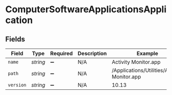# ComputerSoftwareApplicationsApplication


## Fields

| Field                                        | Type                                         | Required                                     | Description                                  | Example                                      |
| -------------------------------------------- | -------------------------------------------- | -------------------------------------------- | -------------------------------------------- | -------------------------------------------- |
| `name`                                       | *string*                                     | :heavy_minus_sign:                           | N/A                                          | Activity Monitor.app                         |
| `path`                                       | *string*                                     | :heavy_minus_sign:                           | N/A                                          | /Applications/Utilities/Activity Monitor.app |
| `version`                                    | *string*                                     | :heavy_minus_sign:                           | N/A                                          | 10.13                                        |